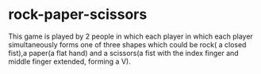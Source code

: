 # rock-paper-scissors
This game is played by 2 people in which each player in which each player simultaneously forms one of three shapes which could be rock( a closed fist),a paper(a flat hand) and a scissors(a fist with the index finger and middle finger extended, forming a V).
